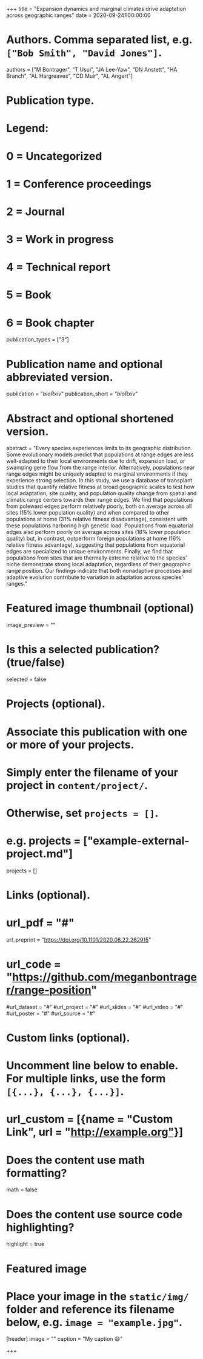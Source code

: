 +++
title = "Expansion dynamics and marginal climates drive adaptation across geographic ranges"
date = 2020-09-24T00:00:00

# Authors. Comma separated list, e.g. `["Bob Smith", "David Jones"]`.
authors = ["M Bontrager", "T Usui", "JA Lee-Yaw", "DN Anstett", "HA Branch", "AL Hargreaves", "CD Muir", "AL Angert"]

# Publication type.
# Legend:
# 0 = Uncategorized
# 1 = Conference proceedings
# 2 = Journal
# 3 = Work in progress
# 4 = Technical report
# 5 = Book
# 6 = Book chapter
publication_types = ["3"]

# Publication name and optional abbreviated version.
publication = "*bioRxiv*"
publication_short = "*bioRxiv*"

# Abstract and optional shortened version.
abstract = "Every species experiences limits to its geographic distribution. Some evolutionary models predict that populations at range edges are less well-adapted to their local environments due to drift, expansion load, or swamping gene flow from the range interior. Alternatively, populations near range edges might be uniquely adapted to marginal environments if they experience strong selection. In this study, we use a database of transplant studies that quantify relative fitness at broad geographic scales to test how local adaptation, site quality, and population quality change from spatial and climatic range centers towards their range edges. We find that populations from poleward edges perform relatively poorly, both on average across all sites (15% lower population quality) and when compared to other populations at home (31% relative fitness disadvantage), consistent with these populations harboring high genetic load. Populations from equatorial edges also perform poorly on average across sites (18% lower population quality) but, in contrast, outperform foreign populations at home (16% relative fitness advantage), suggesting that populations from equatorial edges are specialized to unique environments. Finally, we find that populations from sites that are thermally extreme relative to the species’ niche demonstrate strong local adaptation, regardless of their geographic range position. Our findings indicate that both nonadaptive processes and adaptive evolution contribute to variation in adaptation across species’ ranges."

# Featured image thumbnail (optional)
image_preview = ""

# Is this a selected publication? (true/false)
selected = false

# Projects (optional).
#   Associate this publication with one or more of your projects.
#   Simply enter the filename of your project in `content/project/`.
#   Otherwise, set `projects = []`.
#   e.g. projects = ["example-external-project.md"]
projects = []

# Links (optional).
# url_pdf = "#"
url_preprint = "https://doi.org/10.1101/2020.08.22.262915"
# url_code = "https://github.com/meganbontrager/range-position"
#url_dataset = "#"
#url_project = "#"
#url_slides = "#"
#url_video = "#"
#url_poster = "#"
#url_source = "#"

# Custom links (optional).
#   Uncomment line below to enable. For multiple links, use the form `[{...}, {...}, {...}]`.
# url_custom = [{name = "Custom Link", url = "http://example.org"}]

# Does the content use math formatting?
math = false

# Does the content use source code highlighting?
highlight = true

# Featured image
# Place your image in the `static/img/` folder and reference its filename below, e.g. `image = "example.jpg"`.
[header]
image = ""
caption = "My caption :smile:"

+++
